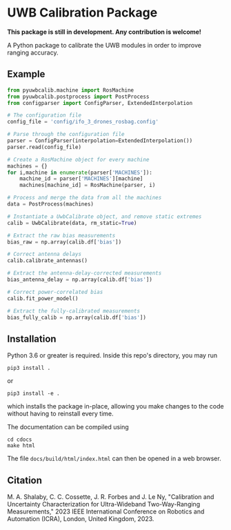 # UWB Calibration Package

**This package is still in development. Any contribution is welcome!**

A Python package to calibrate the UWB modules in order to improve ranging accuracy.

## Example

```python
from pyuwbcalib.machine import RosMachine
from pyuwbcalib.postprocess import PostProcess
from configparser import ConfigParser, ExtendedInterpolation

# The configuration file
config_file = 'config/ifo_3_drones_rosbag.config'

# Parse through the configuration file
parser = ConfigParser(interpolation=ExtendedInterpolation())
parser.read(config_file)

# Create a RosMachine object for every machine
machines = {}
for i,machine in enumerate(parser['MACHINES']):
    machine_id = parser['MACHINES'][machine]
    machines[machine_id] = RosMachine(parser, i)

# Process and merge the data from all the machines
data = PostProcess(machines)

# Instantiate a UwbCalibrate object, and remove static extremes
calib = UwbCalibrate(data, rm_static=True)

# Extract the raw bias measurements
bias_raw = np.array(calib.df['bias'])

# Correct antenna delays
calib.calibrate_antennas()

# Extract the antenna-delay-corrected measurements
bias_antenna_delay = np.array(calib.df['bias'])

# Correct power-correlated bias
calib.fit_power_model()

# Extract the fully-calibrated measurements
bias_fully_calib = np.array(calib.df['bias'])
```

## Installation
Python 3.6 or greater is required. Inside this repo's directory, you may run

    pip3 install .
or

    pip3 install -e .

which installs the package in-place, allowing you make changes to the code without having to reinstall every time. 

The documentation can be compiled using

    cd cdocs
    make html

The file `docs/build/html/index.html` can then be opened in a web browser.

## Citation
M. A. Shalaby, C. C. Cossette, J. R. Forbes and J. Le Ny, "Calibration and Uncertainty Characterization for Ultra-Wideband Two-Way-Ranging Measurements," 2023 IEEE International Conference on Robotics and Automation (ICRA), London, United Kingdom, 2023.
